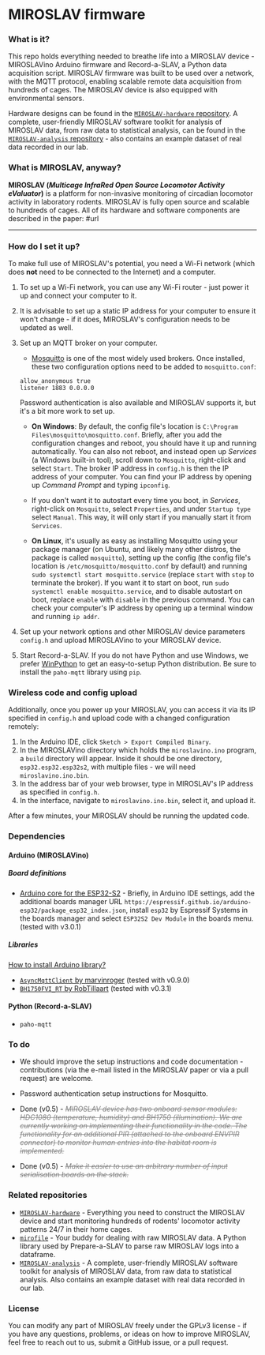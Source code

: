 # MIROSLAV firmware

### What is it?

This repo holds everything needed to breathe life into a MIROSLAV device - MIROSLAVino Arduino firmware and Record-a-SLAV, a Python data acquisition script. MIROSLAV firmware was built to be used over a network, with the MQTT protocol, enabling scalable remote data acquisition from hundreds of cages. The MIROSLAV device is also equipped with environmental sensors.

Hardware designs can be found in the [`MIROSLAV-hardware` repository](https://github.com/davorvr/MIROSLAV-hardware). A complete, user-friendly MIROSLAV software toolkit for analysis of MIROSLAV data, from raw data to statistical analysis, can be found in the [`MIROSLAV-analysis` repository](https://github.com/davorvr/MIROSLAV-analysis) - also contains an example dataset of real data recorded in our lab.

### What is MIROSLAV, anyway?

**MIROSLAV (_Multicage InfraRed Open Source Locomotor Activity eValuator_)** is a platform for non-invasive monitoring of circadian locomotor activity in laboratory rodents. MIROSLAV is fully open source and scalable to hundreds of cages. All of its hardware and software components are described in the paper: #url

***

### How do I set it up?

To make full use of MIROSLAV's potential, you need a Wi-Fi network (which does **not** need to be connected to the Internet) and a computer.

1. To set up a Wi-Fi network, you can use any Wi-Fi router - just power it up and connect your computer to it.

2. It is advisable to set up a static IP address for your computer to ensure it won't change - if it does, MIROSLAV's configuration needs to be updated as well.

3. Set up an MQTT broker on your computer.

    * [Mosquitto](https://mosquitto.org/download/) is one of the most widely used brokers. Once installed, these two configuration options need to be added to `mosquitto.conf`:

    ```
    allow_anonymous true
    listener 1883 0.0.0.0
    ```

    Password authentication is also available and MIROSLAV supports it, but it's a bit more work to set up.

    * **On Windows**: By default, the config file's location is `C:\Program Files\mosquitto\mosquitto.conf`. Briefly, after you add the configuration changes and reboot, you should have it up and running automatically. You can also not reboot, and instead open up *Services* (a Windows built-in tool), scroll down to `Mosquitto`, right-click and select `Start`. The broker IP address in `config.h` is then the IP address of your computer. You can find your IP address by opening up *Command Prompt* and typing `ipconfig`.
      
    * If you don't want it to autostart every time you boot, in *Services*, right-click on `Mosquitto`, select `Properties`, and under `Startup type` select `Manual`. This way, it will only start if you manually start it from `Services`.
      
    * **On Linux**, it's usually as easy as installing Mosquitto using your package manager (on Ubuntu, and likely many other distros, the package is called `mosquitto`), setting up the config (the config file's location is `/etc/mosquitto/mosquitto.conf` by default) and running `sudo systemctl start mosquitto.service` (replace `start` with `stop` to terminate the broker). If you want it to start on boot, run `sudo systemctl enable mosquitto.service`, and to disable autostart on boot, replace `enable` with `disable` in the previous command. You can check your computer's IP address by opening up a terminal window and running `ip addr`.

5. Set up your network options and other MIROSLAV device parameters `config.h` and upload MIROSLAVino to your MIROSLAV device.

6. Start Record-a-SLAV. If you do not have Python and use Windows, we prefer [WinPython](https://winpython.github.io/) to get an easy-to-setup Python distribution. Be sure to install the `paho-mqtt` library using `pip`.

### Wireless code and config upload

Additionally, once you power up your MIROSLAV, you can access it via its IP specified in `config.h` and upload code with a changed configuration remotely:

1. In the Arduino IDE, click `Sketch > Export Compiled Binary`.
2. In the MIROSLAVino directory which holds the `miroslavino.ino` program, a `build` directory will appear. Inside it should be one directory, `esp32.esp32.esp32s2`, with multiple files - we will need `miroslavino.ino.bin`.
4. In the address bar of your web browser, type in MIROSLAV's IP address as specified in `config.h`.
5. In the interface, navigate to `miroslavino.ino.bin`, select it, and upload it.
 
After a few minutes, your MIROSLAV should be running the updated code.

### Dependencies

#### Arduino (MIROSLAVino)

##### Board definitions

* [Arduino core for the ESP32-S2](https://github.com/espressif/arduino-esp32) - Briefly, in Arduino IDE settings, add the additional boards manager URL `https://espressif.github.io/arduino-esp32/package_esp32_index.json`, install `esp32` by Espressif Systems in the boards manager and select `ESP32S2 Dev Module` in the boards menu. (tested with v3.0.1)

##### Libraries

[How to install Arduino library?](https://wiki.seeedstudio.com/How_to_install_Arduino_Library/)

* [`AsyncMqttClient` by marvinroger](https://github.com/marvinroger/async-mqtt-client) (tested with v0.9.0)
* [`BH1750FVI_RT` by RobTillaart](https://github.com/RobTillaart/BH1750FVI_RT) (tested with v0.3.1)




#### Python (Record-a-SLAV)

* `paho-mqtt`

### To do

* We should improve the setup instructions and code documentation - contributions (via the e-mail listed in the MIROSLAV paper or via a pull request) are welcome.

* Password authentication setup instructions for Mosquitto.

* Done (v0.5) - <span style="color:gray">~~_MIROSLAV device has two onboard sensor modules: HDC1080 (temperature, humidity) and BH1750 (illumination). We are currently working on implementing their functionality in the code. The functionality for an additional PIR (attached to the onboard ENVPIR connector) to monitor human entries into the habitat room is implemented._~~</span> 

* Done (v0.5) - <span style="color:gray">~~_Make it easier to use an arbitrary number of input serialisation boards on the stack._~~</span>

### Related repositories

* [`MIROSLAV-hardware`](https://github.com/davorvr/MIROSLAV-hardware) - Everything you need to construct the MIROSLAV device and start monitoring hundreds of rodents' locomotor activity patterns 24/7 in their home cages.
* [`mirofile`](https://github.com/davorvr/mirofile) - Your buddy for dealing with raw MIROSLAV data. A Python library used by Prepare-a-SLAV to parse raw MIROSLAV logs into a dataframe.
* [`MIROSLAV-analysis`](https://github.com/davorvr/MIROSLAV-analysis) - A complete, user-friendly MIROSLAV software toolkit for analysis of MIROSLAV data, from raw data to statistical analysis. Also contains an example dataset with real data recorded in our lab.

### License

You can modify any part of MIROSLAV freely under the GPLv3 license - if you have any questions, problems, or ideas on how to improve MIROSLAV, feel free to reach out to us, submit a GitHub issue, or a pull request.
